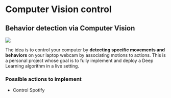 # Computer Vision control
## Behavior detection via Computer Vision
![](https://www.stemmer-imaging.se/media/uploads/products/software/CVB/CVB-Optical-Flow-App1-I0.jpg)

The idea is to control your computer by **detecting specific movements and behaviors** on your laptop webcam by associating motions to actions.
This is a personal project whose goal is to fully implement and deploy a Deep Learning algorithm in a live setting.

### Possible actions to implement
- Control Spotify
